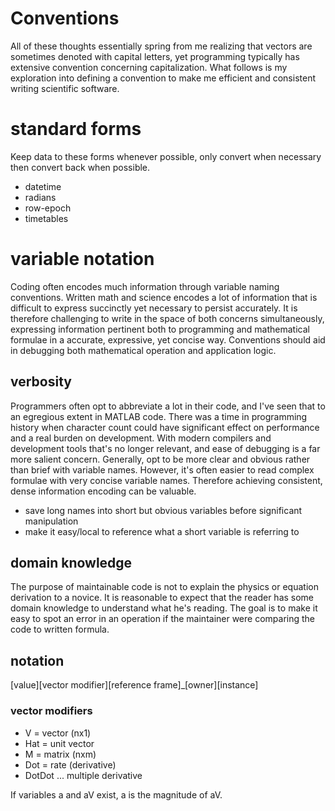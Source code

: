 Conventions
===

All of these thoughts essentially spring from me realizing that vectors are sometimes denoted with capital letters, yet programming typically has extensive convention concerning capitalization. What follows is my exploration into defining a convention to make me efficient and consistent writing scientific software.

# standard forms
Keep data to these forms whenever possible, only convert when necessary then convert back when possible.
* datetime
* radians
* row-epoch
* timetables

# variable notation
Coding often encodes much information through variable naming conventions. Written math and science encodes a lot of information that is difficult to express succinctly yet necessary to persist accurately. It is therefore challenging to write in the space of both concerns simultaneously, expressing information pertinent both to programming and mathematical formulae in a accurate, expressive, yet concise way. Conventions should aid in debugging both mathematical operation and application logic.

## verbosity
Programmers often opt to abbreviate a lot in their code, and I've seen that to an egregious extent in MATLAB code. There was a time in programming history when character count could have significant effect on performance and a real burden on development. With modern compilers and development tools that's no longer relevant, and ease of debugging is a far more salient concern. Generally, opt to be more clear and obvious rather than brief with variable names.
However, it's often easier to read complex formulae with very concise variable names. Therefore achieving consistent, dense information encoding can be valuable.
* save long names into short but obvious variables before significant manipulation
* make it easy/local to reference what a short variable is referring to

## domain knowledge
The purpose of maintainable code is not to explain the physics or equation derivation to a novice. It is reasonable to expect that the reader has some domain knowledge to understand what he's reading. The goal is to make it easy to spot an error in an operation if the maintainer were comparing the code to written formula.

## notation
[value][vector modifier][reference frame]_[owner][instance]

### vector modifiers
* V = vector (nx1)
* Hat = unit vector
* M = matrix (nxm)
* Dot = rate (derivative)
* DotDot ... multiple derivative

If variables a and aV exist, a is the magnitude of aV.